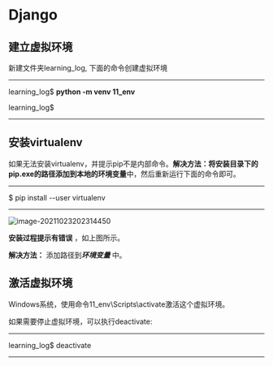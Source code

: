 # Django

## 建立虚拟环境

新建文件夹learning_log, 下面的命令创建虚拟环境

------

learning_log$ **python -m venv 11_env**

learning_log$

------

## 安装virtualenv

如果无法安装virtualenv，并提示pip不是内部命令。**解决方法：**将安装目录下的pip.exe的路径添加到本地的**环境变量**中，然后重新运行下面的命令即可。

-----

$ pip install --user virtualenv

-----

![image-20211023202314450](C:\Users\HON\AppData\Roaming\Typora\typora-user-images\image-20211023202314450.png)

**安装过程提示有错误** ，如上图所示。

**解决方法：** 添加路径到***环境变量*** 中。

## 激活虚拟环境

Windows系统，使用命令11_env\Scripts\activate激活这个虚拟环境。

如果需要停止虚拟环境，可以执行deactivate:

------

learning_log$ deactivate

------

